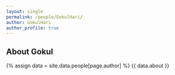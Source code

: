 ```yaml
---
layout: single
permalink: /people/GokulHari/
author: GokulHari
author_profile: true
---
```

## About Gokul
{% assign data = site.data.people[page.author] %}
{{ data.about }}
